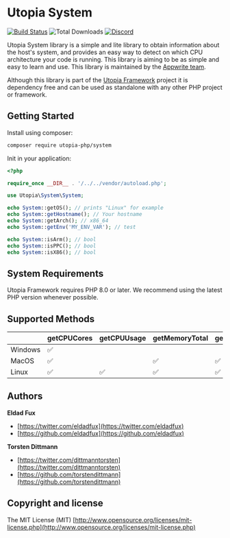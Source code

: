 # Utopia System

[![Build Status](https://travis-ci.com/utopia-php/system.svg?branch=main)](https://travis-ci.com/utopia-php/system)
![Total Downloads](https://img.shields.io/packagist/dt/utopia-php/system.svg)
[![Discord](https://img.shields.io/discord/564160730845151244?label=discord)](https://appwrite.io/discord)

Utopia System library is a simple and lite library to obtain information about the host's system, and provides an easy way to detect on which CPU architecture your code is running. This library is aiming to be as simple and easy to learn and use. This library is maintained by the [Appwrite team](https://appwrite.io).

Although this library is part of the [Utopia Framework](https://github.com/utopia-php/framework) project it is dependency free and can be used as standalone with any other PHP project or framework.

## Getting Started

Install using composer:
```bash
composer require utopia-php/system
```

Init in your application:
```php
<?php

require_once __DIR__ . '/../../vendor/autoload.php';

use Utopia\System\System;

echo System::getOS(); // prints "Linux" for example
echo System::getHostname(); // Your hostname
echo System::getArch(); // x86_64
echo System::getEnv('MY_ENV_VAR'); // test

echo System::isArm(); // bool
echo System::isPPC(); // bool
echo System::isX86(); // bool
```

## System Requirements

Utopia Framework requires PHP 8.0 or later. We recommend using the latest PHP version whenever possible.

## Supported Methods
|         | getCPUCores | getCPUUsage | getMemoryTotal | getMemoryFree | getDiskTotal | getDiskFree | getIOUsage | getNetworkUsage |
|---------|-------------|-------------------|----------------|---------------|--------------|-------------|------------|-----------------|
| Windows | ✅           |                   |                |               | ✅            | ✅           |            |                 |
| MacOS   | ✅           |                   | ✅              | ✅             | ✅            | ✅           |            |                 |
| Linux   | ✅           | ✅                 | ✅              | ✅             | ✅            | ✅           | ✅          | ✅               |

## Authors

**Eldad Fux**

+ [https://twitter.com/eldadfux](https://twitter.com/eldadfux)
+ [https://github.com/eldadfux](https://github.com/eldadfux)

**Torsten Dittmann**

+ [https://twitter.com/dittmanntorsten](https://twitter.com/dittmanntorsten)
+ [https://github.com/torstendittmann](https://github.com/torstendittmann)

## Copyright and license

The MIT License (MIT) [http://www.opensource.org/licenses/mit-license.php](http://www.opensource.org/licenses/mit-license.php)
